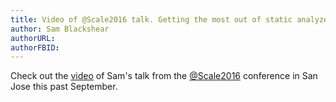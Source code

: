 ```yaml
---
title: Video of @Scale2016 talk. Getting the most out of static analyzers
author: Sam Blackshear
authorURL:
authorFBID:
---
```


Check out the
[video](https://atscaleconference.com/videos/getting-the-most-out-of-static-analyzers)
of Sam's talk from the
[@Scale2016](https://atscaleconference.com/events/main-event) conference in San
Jose this past September.
